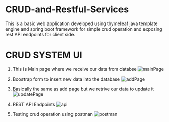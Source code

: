 # CRUD-and-Restful-Services
This is a basic web application developed using thymeleaf java template engine and spring boot framework for simple crud operation and exposing rest API endpoints for client side.

# CRUD SYSTEM UI

1. This is Main page where we receive our data from databse
![mainPage](https://user-images.githubusercontent.com/106381212/192295375-d52801ed-d16a-4dc7-be5b-3580fd022524.png)

2. Boostrap form to insert new data into the database
![addPage](https://user-images.githubusercontent.com/106381212/192296262-0d34f359-0049-4a75-93f1-f63082702805.png)

3. Basically the same as add page but we retrive our data to update it
![updatePage](https://user-images.githubusercontent.com/106381212/192296289-28514be5-7dfa-4b67-9360-71e1920845b4.png)

4. REST API Endpoints
![api](https://user-images.githubusercontent.com/106381212/192295802-ac25d0b8-5936-46ed-8550-467168309b4e.png)

5. Testing crud operation using postman
![postman](https://user-images.githubusercontent.com/106381212/192297246-fffeb174-cc8a-4a8b-85f5-1a6115a995f4.png)
